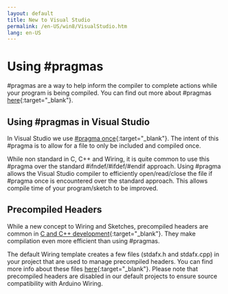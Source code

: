 ```yaml
---
layout: default
title: New to Visual Studio
permalink: /en-US/win8/VisualStudio.htm
lang: en-US
---
```


# Using #pragmas

#pragmas are a way to help inform the compiler to complete actions while your program is being compiled.
You can find out more about #pragmas [here](http://www.programmershare.com/2784880/){:target="_blank"}.

## Using #pragmas in Visual Studio

In Visual Studio we use [#pragma once](http://en.wikipedia.org/wiki/Pragma_once){:target="_blank"}.
The intent of this #pragma is to allow for a file to only be included and compiled once.

While non standard in C, C++ and Wiring, it is quite common to use this #pragma over the standard #ifndef/#ifdef/#endif approach.
Using #pragma allows the Visual Studio compiler to efficiently open/read/close the file if #pragma once is encountered over the standard approach.
This allows compile time of your program/sketch to be improved.

## Precompiled Headers

While a new concept to Wiring and Sketches, precompiled headers are common in [C and C++ development](http://en.wikipedia.org/wiki/Precompiled_header){:target="_blank"}.
They make compilation even more efficient than using #pragmas.

The default Wiring template creates a few files (stdafx.h and stdafx.cpp) in your project that are used to manage precompiled headers.
You can find more info about these files [here](http://msdn.microsoft.com/en-us/library/h552b3ca.aspx){:target="_blank"}.
Please note that precompiled headers are disabled in our default projects to ensure source compatibility with Arduino Wiring.
